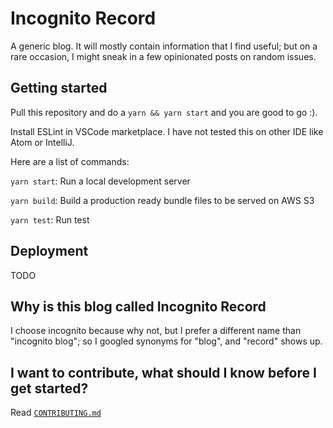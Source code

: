 # Incognito Record

A generic blog. It will mostly contain information that I find useful; but on a rare occasion,
I might sneak in a few opinionated posts on random issues.

## Getting started

Pull this repository and do a `yarn && yarn start` and you are good to go :).

Install ESLint in VSCode marketplace. I have not tested this on other IDE like Atom or IntelliJ.

Here are a list of commands:

`yarn start`: Run a local development server

`yarn build`: Build a production ready bundle files to be served on AWS S3

`yarn test`: Run test

## Deployment

TODO

## Why is this blog called Incognito Record

I choose incognito because why not, but I prefer a different
name than "incognito blog"; so I googled synonyms for "blog", and "record" shows up.

## I want to contribute, what should I know before I get started?

Read [`CONTRIBUTING.md`](CONTRIBUTING.md)
